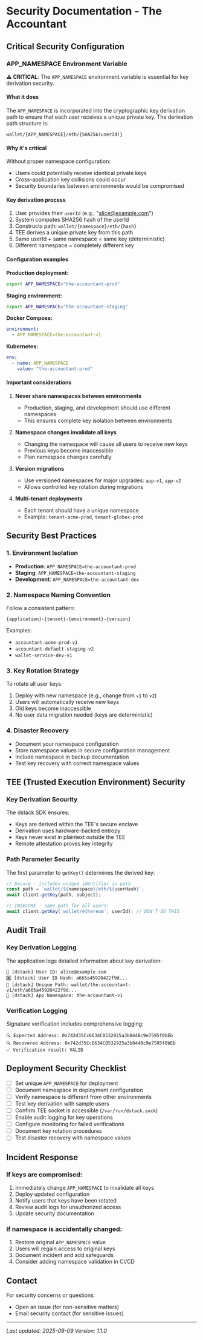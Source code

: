 # Security Documentation - The Accountant

## Critical Security Configuration

### APP_NAMESPACE Environment Variable

**⚠️ CRITICAL**: The `APP_NAMESPACE` environment variable is essential for key derivation security.

#### What it does
The `APP_NAMESPACE` is incorporated into the cryptographic key derivation path to ensure that each user receives a unique private key. The derivation path structure is:

```
wallet/{APP_NAMESPACE}/eth/{SHA256(userId)}
```

#### Why it's critical
Without proper namespace configuration:
- Users could potentially receive identical private keys
- Cross-application key collisions could occur
- Security boundaries between environments would be compromised

#### Key derivation process
1. User provides their `userId` (e.g., "alice@example.com")
2. System computes SHA256 hash of the userId
3. Constructs path: `wallet/{namespace}/eth/{hash}`
4. TEE derives a unique private key from this path
5. Same userId + same namespace = same key (deterministic)
6. Different namespace = completely different key

#### Configuration examples

**Production deployment:**
```bash
export APP_NAMESPACE="the-accountant-prod"
```

**Staging environment:**
```bash
export APP_NAMESPACE="the-accountant-staging"
```

**Docker Compose:**
```yaml
environment:
  - APP_NAMESPACE=the-accountant-v1
```

**Kubernetes:**
```yaml
env:
  - name: APP_NAMESPACE
    value: "the-accountant-prod"
```

#### Important considerations

1. **Never share namespaces between environments**
   - Production, staging, and development should use different namespaces
   - This ensures complete key isolation between environments

2. **Namespace changes invalidate all keys**
   - Changing the namespace will cause all users to receive new keys
   - Previous keys become inaccessible
   - Plan namespace changes carefully

3. **Version migrations**
   - Use versioned namespaces for major upgrades: `app-v1`, `app-v2`
   - Allows controlled key rotation during migrations

4. **Multi-tenant deployments**
   - Each tenant should have a unique namespace
   - Example: `tenant-acme-prod`, `tenant-globex-prod`

## Security Best Practices

### 1. Environment Isolation
- **Production**: `APP_NAMESPACE=the-accountant-prod`
- **Staging**: `APP_NAMESPACE=the-accountant-staging`
- **Development**: `APP_NAMESPACE=the-accountant-dev`

### 2. Namespace Naming Convention
Follow a consistent pattern:
```
{application}-{tenant}-{environment}-{version}
```

Examples:
- `accountant-acme-prod-v1`
- `accountant-default-staging-v2`
- `wallet-service-dev-v1`

### 3. Key Rotation Strategy
To rotate all user keys:
1. Deploy with new namespace (e.g., change from `v1` to `v2`)
2. Users will automatically receive new keys
3. Old keys become inaccessible
4. No user data migration needed (keys are deterministic)

### 4. Disaster Recovery
- Document your namespace configuration
- Store namespace values in secure configuration management
- Include namespace in backup documentation
- Test key recovery with correct namespace values

## TEE (Trusted Execution Environment) Security

### Key Derivation Security
The dstack SDK ensures:
- Keys are derived within the TEE's secure enclave
- Derivation uses hardware-backed entropy
- Keys never exist in plaintext outside the TEE
- Remote attestation proves key integrity

### Path Parameter Security
The first parameter to `getKey()` determines the derived key:
```javascript
// Secure - includes unique identifier in path
const path = `wallet/${namespace}/eth/${userHash}`;
await client.getKey(path, subject);

// INSECURE - same path for all users!
await client.getKey('wallet/ethereum', userId); // DON'T DO THIS
```

## Audit Trail

### Key Derivation Logging
The application logs detailed information about key derivation:
```
🔑 [dstack] User ID: alice@example.com
#️⃣ [dstack] User ID Hash: a665a45920422f9d...
🔐 [dstack] Unique Path: wallet/the-accountant-v1/eth/a665a45920422f9d...
📛 [dstack] App Namespace: the-accountant-v1
```

### Verification Logging
Signature verification includes comprehensive logging:
```
🔍 Expected Address: 0x742d35Cc6634C0532925a3b844Bc9e7595f0bEb
🔍 Recovered Address: 0x742d35Cc6634C0532925a3b844Bc9e7595f0bEb
✅ Verification result: VALID
```

## Deployment Security Checklist

- [ ] Set unique `APP_NAMESPACE` for deployment
- [ ] Document namespace in deployment configuration
- [ ] Verify namespace is different from other environments
- [ ] Test key derivation with sample users
- [ ] Confirm TEE socket is accessible (`/var/run/dstack.sock`)
- [ ] Enable audit logging for key operations
- [ ] Configure monitoring for failed verifications
- [ ] Document key rotation procedures
- [ ] Test disaster recovery with namespace values

## Incident Response

### If keys are compromised:
1. Immediately change `APP_NAMESPACE` to invalidate all keys
2. Deploy updated configuration
3. Notify users that keys have been rotated
4. Review audit logs for unauthorized access
5. Update security documentation

### If namespace is accidentally changed:
1. Restore original `APP_NAMESPACE` value
2. Users will regain access to original keys
3. Document incident and add safeguards
4. Consider adding namespace validation in CI/CD

## Contact

For security concerns or questions:
- Open an issue (for non-sensitive matters)
- Email security contact (for sensitive issues)

---

*Last updated: 2025-09-09*
*Version: 1.1.0*